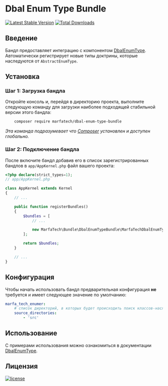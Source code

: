 Dbal Enum Type Bundle
=====================

[![Latest Stable Version](https://poser.pugx.org/marfatech/dbal-enum-type-bundle/v/stable)](https://packagist.org/packages/marfatech/dbal-enum-type-bundle)
[![Total Downloads](https://poser.pugx.org/marfatech/dbal-enum-type-bundle/downloads)](https://packagist.org/packages/marfatech/dbal-enum-type-bundle)

Введение
--------

Бандл предоставляет интеграцию с компонентом [DbalEnumType](https://github.com/marfatech/dbal-enum-type).
Автоматически регистрирует новые типы доктрины, которые наследуются от `AbstractEnumType`.

Установка
---------

### Шаг 1: Загрузка бандла

Откройте консоль и, перейдя в директорию проекта, выполните следующую команду для загрузки наиболее подходящей
стабильной версии этого бандла:

```bash
    composer require marfatech/dbal-enum-type-bundle
```
*Эта команда подразумевает что [Composer](https://getcomposer.org) установлен и доступен глобально.*

### Шаг 2: Подключение бандла

После включите бандл добавив его в список зарегистрированных бандлов в `app/AppKernel.php` файл вашего проекта:

```php
<?php declare(strict_types=1);
// app/AppKernel.php

class AppKernel extends Kernel
{
    // ...

    public function registerBundles()
    {
        $bundles = [
            // ...

            new MarfaTech\Bundle\DbalEnumTypeBundle\MarfaTechDbalEnumTypeBundle(),
        ];

        return $bundles;
    }

    // ...
}
```

Конфигурация
------------

Чтобы начать использовать бандл предварительная конфигурация **не** требуется и имеет следующее значение по умолчанию:

```yaml
marfa_tech_enumer:
    # список директорий, в которых будет происходить поиск классов-наследников AbstractEnumType
    source_directories:
        - 'src'
``` 

Использование
-------------

С примерами использования можно ознакомиться в документации [DbalEnumType](https://github.com/marfatech/dbal-enum-type).

Лицензия
--------

[![license](https://img.shields.io/badge/License-MIT-green.svg?style=flat-square)](./LICENSE)
